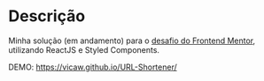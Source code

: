 # Descrição

Minha solução (em andamento) para o [desafio do Frontend Mentor](https://www.frontendmentor.io/challenges/url-shortening-api-landing-page-2ce3ob-G), utilizando ReactJS e Styled Components.

DEMO: https://vicaw.github.io/URL-Shortener/
